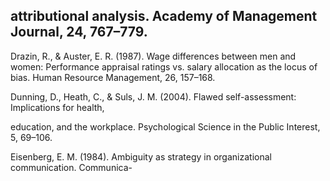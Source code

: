 ## attributional analysis. Academy of Management Journal, 24, 767–779.

Drazin, R., & Auster, E. R. (1987). Wage differences between men and women: Performance appraisal ratings vs. salary allocation as the locus of bias. Human Resource Management, 26, 157–168.

Dunning, D., Heath, C., & Suls, J. M. (2004). Flawed self-assessment: Implications for health,

education, and the workplace. Psychological Science in the Public Interest, 5, 69–106.

Eisenberg, E. M. (1984). Ambiguity as strategy in organizational communication. Communica-